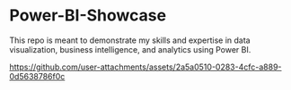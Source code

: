 # Power-BI-Showcase
This repo is meant to demonstrate my skills and expertise in data visualization, business intelligence, and analytics using Power BI.


https://github.com/user-attachments/assets/2a5a0510-0283-4cfc-a889-0d5638786f0c

